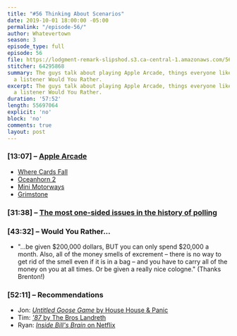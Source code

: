 ```yaml
---
title: "#56 Thinking About Scenarios"
date: 2019-10-01 18:00:00 -05:00
permalink: "/episode-56/"
author: Whatevertown
season: 3
episode_type: full
episode: 56
file: https://lodgment-remark-slipshod.s3.ca-central-1.amazonaws.com/56.mp3
stitcher: 64295868
summary: The guys talk about playing Apple Arcade, things everyone likes, and answer
  a listener Would You Rather.
excerpt: The guys talk about playing Apple Arcade, things everyone likes, and answer
  a listener Would You Rather.
duration: '57:52'
length: 55697064
explicit: 'no'
block: 'no'
comments: true
layout: post
---
```


### [13:07] – [Apple Arcade](https://www.apple.com/ca/apple-arcade/)
- [Where Cards Fall](http://wherecardsfall.com)
- [Oceanhorn 2](https://www.oceanhorn.com/)
- [Mini Motorways](https://www.polygon.com/2019/9/26/20884098/mini-motorway-dinosaur-polo-club-impressions)
- [Grimstone](https://apps.apple.com/us/app/grindstone/id1357426636)
 
### [31:38] – [The most one-sided issues in the history of polling](https://fivethirtyeight.com/features/how-to-win-an-election/)

### [43:32] – Would You Rather…
- "…be given $200,000 dollars, BUT you can only spend $20,000 a month. Also, all of the money smells of excrement – there is no way to get rid of the smell even if it is in a bag – and you have to carry all of the money on you at all times. Or be given a really nice cologne." (Thanks Brenton!)

### [52:11] –  Recommendations
- Jon: [*Untitled Goose Game* by House House & Panic](https://goose.game/)
- Tim: [*'87* by The Bros Landreth](https://open.spotify.com/album/55gCIl2LqtXopTZHUtMqp3?si=Un94tyWYTCa9sUmVnLxDmw)
- Ryan:  [*Inside Bill's Brain* on Netflix](https://www.youtube.com/watch?v=aCv29JKmHNY)